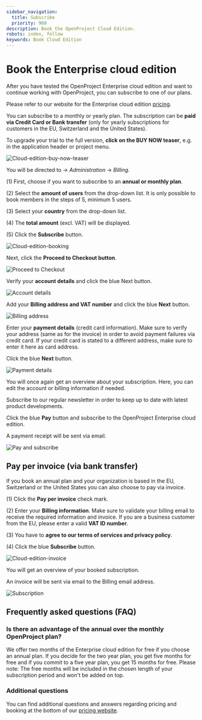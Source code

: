 ```yaml
---
sidebar_navigation:
  title: Subscribe
  priority: 960
description: Book the OpenProject Cloud Edition.
robots: index, follow
keywords: Book Cloud Edition
---
```

# Book the Enterprise cloud edition

After you have tested the OpenProject Enterprise cloud edition and want to continue working with OpenProject, you can subscribe to one of our plans.

Please refer to our website for the Enterprise cloud edition [pricing](https://www.openproject.org/pricing/).

You can subscribe to a monthly or yearly plan. The subscription can be **paid via Credit Card or Bank transfer** (only for yearly subscriptions for customers in the EU, Switzerland and the United States).



To upgrade your trial to the full version, **click on the BUY NOW teaser**, e.g. in the application header or project menu.

![Cloud-edition-buy-now-teaser](Cloud-edition-buy-now-teaser.png)

You will be directed to -> *Administration* -> *Billing*.

(1) First, choose if you want to subscribe to an **annual or monthly plan**.

(2) Select the **amount of users** from the drop-down list. It is only possible to book members in the steps of 5, minimum 5 users.

(3) Select your **country** from the drop-down list.

(4) The **total amount** (excl. VAT) will  be displayed.

(5) Click the **Subscribe** button.

![Cloud-edition-booking](Cloud-edition-booking.png)

Next, click the **Proceed to Checkout button**.

![Proceed to Checkout](image-20200115140341853.png)

Verify your **account details** and click the blue Next button.

![Account details](image-20200115140444053.png)

Add your **Billing address and VAT number** and click the blue **Next** button.

![Billing address](image-20200115140630463.png)

Enter your **payment details** (credit card information). Make sure to verify your address (same as for the invoice) in order to avoid payment failures via credit card. If your credit card is stated to a different address, make sure to enter it here as card address.

Click the blue **Next** button.

![Payment details](image-20200115140927046.png)

You will once again get an overview about your subscription. 
Here, you can edit the account or billing information if needed.

Subscribe to our regular newsletter in order to keep up to date with latest product developments.

Click the blue **Pay** button and subscribe to the OpenProject Enterprise cloud edition.

A payment receipt will be sent via email.

![Pay and subscribe](image-20200115141131383.png)

## Pay per invoice (via bank transfer)

If you book an annual plan and your organization is based in the EU, Switzerland or the United States you can also choose to pay via invoice.

(1) Click the **Pay per invoice** check mark.

(2) Enter your **Billing information**. Make sure to validate your billing email to receive the required information and invoice.
If you are a business customer from the EU, please enter a valid **VAT ID number**.

(3) You have to **agree to our terms of services and privacy policy**.

(4) Click the blue **Subscribe** button.

 ![Cloud-edition-invoice](Cloud-edition-invoice.png)

You will get an overview of your booked subscription.

An invoice will be sent via email to the Billing email address.

![Subscription](image-20200115141724205.png)

## Frequently asked questions (FAQ)

### Is there an advantage of the annual over the monthly OpenProject plan?

We offer two months of the Enterprise cloud edition for free if you choose an annual plan. If you decide for the two year plan, you get five months for free and if you commit to a five year plan, you get 15 months for free. 
Please note: The free months will be included in the chosen length of your subscription period and won't be added on top.

### Additional questions

You can find additional questions and answers regarding pricing and booking at the bottom of our [pricing website](https://www.openproject.org/pricing/).